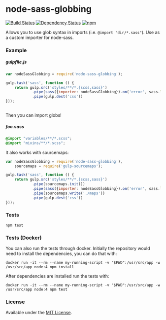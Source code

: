 # node-sass-globbing

[![Build Status](https://travis-ci.org/nicobot/node-sass-globbing.svg?branch=master)](https://travis-ci.org/nicobot/node-sass-globbing)
[![Dependency Status](https://david-dm.org/nicobot/node-sass-globbing.svg)](https://david-dm.org/nicobot/node-sass-globbing)
[![npm](https://img.shields.io/npm/v/npm.svg)](https://www.npmjs.com/package/node-sass-globbing)

Allows you to use glob syntax in imports (i.e. `@import "dir/*.sass"`). Use as a custom importer for node-sass.

### Example

##### gulpfile.js
```javascript
var nodeSassGlobbing = require('node-sass-globbing');

gulp.task('sass', function () {
	return gulp.src('styles/**/*.{scss,sass}')
			.pipe(sass({importer: nodeSassGlobbing}).on('error', sass.logError)))
			.pipe(gulp.dest('css'))			
}));
	
```

Then you can import globs!

##### foo.sass
```css
@import "variables/**/*.scss";
@import "mixins/**/*.scss";
```

It also works with sourcemaps:
```javascript
var nodeSassGlobbing = require('node-sass-globbing'),
	sourcemaps = require('gulp-sourcemaps');

gulp.task('sass', function () {
	return gulp.src('styles/**/*.{scss,sass}')
			.pipe(sourcemaps.init())
			.pipe(sass({importer: nodeSassGlobbing}).on('error', sass.logError)))
			.pipe(sourcemaps.write('./maps'))
			.pipe(gulp.dest('css'))			
}));

```


### Tests

```
npm test
```

### Tests (Docker)

You can also run the tests through docker. 
Initially the repository would need to install the dependencies, you can do that with:
```
docker run -it --rm --name my-running-script -v "$PWD":/usr/src/app -w /usr/src/app node:4 npm install
```

After dependencies are installed run the tests with:
```
docker run -it --rm --name my-running-script -v "$PWD":/usr/src/app -w /usr/src/app node:4 npm test
```

### License
Available under the [MIT License](LICENSE.md).
